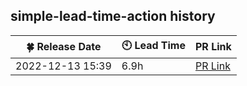 ## simple-lead-time-action history


| :four_leaf_clover: Release Date | :clock10: Lead Time | PR Link |
| ---- | ---- | ---- |
| 2022-12-13 15:39 | 6.9h | [PR Link](https://github.com/d-kanai/simple-lead-time-action/pull/4) |
